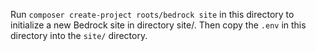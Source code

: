 Run `composer create-project roots/bedrock site` in this directory to initialize a new Bedrock site in directory site/.
Then copy the `.env` in this directory into the `site/` directory.